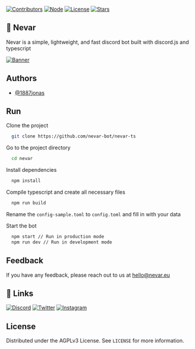 [![Contributors][contributors-shield]][contributors-url]
[![Node][node-shield]][node-url]
[![License][license-shield]][license-url]
[![Stars][stars-shield]][stars-url]

## 🚀 Nevar
Nevar is a simple, lightweight, and fast discord bot built with discord.js and typescript

[![Banner][banner-url]][website-url]


## Authors
- [@1887jonas](https://www.github.com/1887jonas)

## Run
Clone the project
```bash
  git clone https://github.com/nevar-bot/nevar-ts
```

Go to the project directory
```bash
  cd nevar
```

Install dependencies
```bash
  npm install
```

Compile typescript and create all necessary files
```bash
  npm run build
```
Rename the `config-sample.toml` to `config.toml` and fill in with your data

Start the bot
```bash
  npm start // Run in production mode
  npm run dev // Run in development mode
```

## Feedback
If you have any feedback, please reach out to us at [hello@nevar.eu](mailto:hello@nevar.eu)

## 🔗 Links
[![Discord][discord-shield]][discord-url]
[![Twitter][twitter-shield]][twitter-url]
[![Instagram][instagram-shield]][instagram-url]

## License
Distributed under the AGPLv3 License. See `LICENSE` for more information.

[contributors-shield]: https://img.shields.io/github/contributors/nevar-bot/nevar-ts.svg?style=for-the-badge
[contributors-url]: https://github.com/nevar-bot/nevar-ts/graphs/contributors
[node-shield]:https://img.shields.io/badge/NODE-%3E%3D%2020.0.0-2?style=for-the-badge&color=c634f7
[node-url]:https://node.js.org
[license-shield]: https://img.shields.io/github/license/nevar-bot/nevar-ts.svg?style=for-the-badge
[license-url]:https://choosealicense.com/licenses/agpl-3.0/
[stars-shield]:https://img.shields.io/github/stars/nevar-bot/nevar-ts.svg?style=for-the-badge
[stars-url]:https://github.com/nevar-bot/nevar-ts/stargazers
[banner-url]:https://i.imgur.com/AwsvHQ5.png
[website-url]:https://nevar.eu
[instagram-shield]:https://img.shields.io/badge/instagram-E1306C?style=for-the-badge&logo=instagram&logoColor=white
[instagram-url]:https://instagram.com/nevar_eu
[twitter-shield]:https://img.shields.io/badge/twitter-1DA1F2?style=for-the-badge&logo=twitter&logoColor=white
[twitter-url]:https://twitter.com/nevar_eu
[discord-shield]:https://img.shields.io/badge/discord-5865F2?style=for-the-badge&logo=discord&logoColor=white
[discord-url]:https://nevar.eu/support